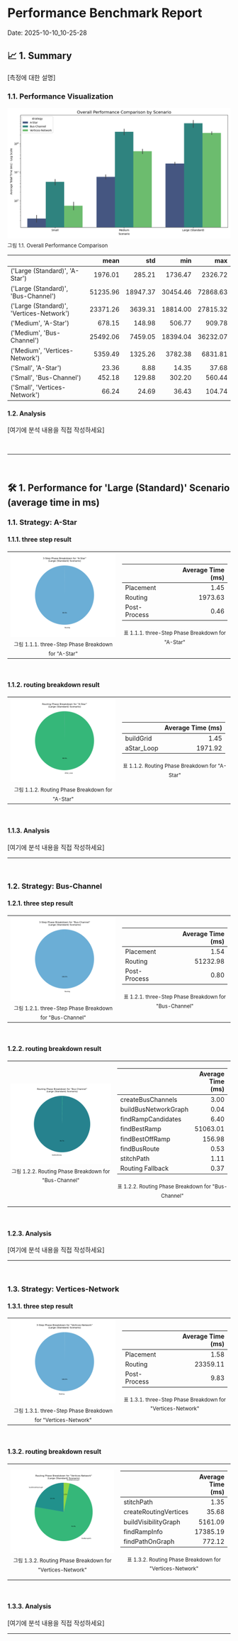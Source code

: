 # Performance Benchmark Report

Date: 2025-10-10_10-25-28

## 📈 1. Summary

[측정에 대한 설명]

### 1.1. Performance Visualization


<img src="charts/total_time_comparison.png" alt="Overall Performance Chart" >
<sub>그림 1.1. Overall Performance Comparison</sub>
<br/>


<div align="center">

|  | mean | std | min | max |
| --- | ---: | ---: | ---: | ---: |
| ('Large (Standard)', 'A-Star') | 1976.01 | 285.21 | 1736.47 | 2326.72 |
| ('Large (Standard)', 'Bus-Channel') | 51235.96 | 18947.37 | 30454.46 | 72868.63 |
| ('Large (Standard)', 'Vertices-Network') | 23371.26 | 3639.31 | 18814.00 | 27815.32 |
| ('Medium', 'A-Star') | 678.15 | 148.98 | 506.77 | 909.78 |
| ('Medium', 'Bus-Channel') | 25492.06 | 7459.05 | 18394.04 | 36232.07 |
| ('Medium', 'Vertices-Network') | 5359.49 | 1325.26 | 3782.38 | 6831.81 |
| ('Small', 'A-Star') | 23.36 | 8.88 | 14.35 | 37.68 |
| ('Small', 'Bus-Channel') | 452.18 | 129.88 | 302.20 | 560.44 |
| ('Small', 'Vertices-Network') | 66.24 | 24.69 | 36.43 | 104.74 |

</div>


 #### 1.2. Analysis
[여기에 분석 내용을 직접 작성하세요]

<br/>
<hr/>
<br/>


## 🛠️ 1. Performance for 'Large (Standard)' Scenario (average time in ms)


### 1.1. Strategy: A-Star


#### 1.1.1. three step result 

<table>
  <tr>
    <td align="center">
    
<img src="charts/three_step_breakdown_pie_A-Star.png" alt="three-Step Performance Chart" width="100%" >
    <br/>
    <sub>그림 1.1.1. three-Step Phase Breakdown for "A-Star"</sub>
    
  </td>
  <td align="center" width="50%">

|  | Average Time (ms) |
| --- | ---: |
| Placement | 1.45 |
| Routing | 1973.63 |
| Post-Process | 0.46 |

<sub>표 1.1.1. three-Step Phase Breakdown for "A-Star" </sub>

  </td>
  </tr>
</table>
<br/>



#### 1.1.2. routing breakdown result

<table>
  <tr>
    <td align="center">
    
  <img src="charts/routing_breakdown_pie_A-Star.png" alt="Routing Detail Chart" width="100%" >
    <br/>
    <sub>그림 1.1.2. Routing Phase Breakdown for "A-Star"</sub>
    
  </td>
  <td align="center" width="50%">

|  | Average Time (ms) |
| --- | ---: |
| buildGrid | 1.45 |
| aStar_Loop | 1971.92 |

<sub>표 1.1.2. Routing Phase Breakdown for "A-Star" </sub>

  </td>
  </tr>
</table>
<br/>


 #### 1.1.3. Analysis
[여기에 분석 내용을 직접 작성하세요]

<hr/>
<br/>


### 1.2. Strategy: Bus-Channel


#### 1.2.1. three step result 

<table>
  <tr>
    <td align="center">
    
<img src="charts/three_step_breakdown_pie_Bus-Channel.png" alt="three-Step Performance Chart" width="100%" >
    <br/>
    <sub>그림 1.2.1. three-Step Phase Breakdown for "Bus-Channel"</sub>
    
  </td>
  <td align="center" width="50%">

|  | Average Time (ms) |
| --- | ---: |
| Placement | 1.54 |
| Routing | 51232.98 |
| Post-Process | 0.80 |

<sub>표 1.2.1. three-Step Phase Breakdown for "Bus-Channel" </sub>

  </td>
  </tr>
</table>
<br/>



#### 1.2.2. routing breakdown result

<table>
  <tr>
    <td align="center">
    
  <img src="charts/routing_breakdown_pie_Bus-Channel.png" alt="Routing Detail Chart" width="100%" >
    <br/>
    <sub>그림 1.2.2. Routing Phase Breakdown for "Bus-Channel"</sub>
    
  </td>
  <td align="center" width="50%">

|  | Average Time (ms) |
| --- | ---: |
| createBusChannels | 3.00 |
| buildBusNetworkGraph | 0.04 |
| findRampCandidates | 6.40 |
| findBestRamp | 51063.01 |
| findBestOffRamp | 156.98 |
| findBusRoute | 0.53 |
| stitchPath | 1.11 |
| Routing Fallback | 0.37 |

<sub>표 1.2.2. Routing Phase Breakdown for "Bus-Channel" </sub>

  </td>
  </tr>
</table>
<br/>


 #### 1.2.3. Analysis
[여기에 분석 내용을 직접 작성하세요]

<hr/>
<br/>


### 1.3. Strategy: Vertices-Network


#### 1.3.1. three step result 

<table>
  <tr>
    <td align="center">
    
<img src="charts/three_step_breakdown_pie_Vertices-Network.png" alt="three-Step Performance Chart" width="100%" >
    <br/>
    <sub>그림 1.3.1. three-Step Phase Breakdown for "Vertices-Network"</sub>
    
  </td>
  <td align="center" width="50%">

|  | Average Time (ms) |
| --- | ---: |
| Placement | 1.58 |
| Routing | 23359.11 |
| Post-Process | 9.83 |

<sub>표 1.3.1. three-Step Phase Breakdown for "Vertices-Network" </sub>

  </td>
  </tr>
</table>
<br/>



#### 1.3.2. routing breakdown result

<table>
  <tr>
    <td align="center">
    
  <img src="charts/routing_breakdown_pie_Vertices-Network.png" alt="Routing Detail Chart" width="100%" >
    <br/>
    <sub>그림 1.3.2. Routing Phase Breakdown for "Vertices-Network"</sub>
    
  </td>
  <td align="center" width="50%">

|  | Average Time (ms) |
| --- | ---: |
| stitchPath | 1.35 |
| createRoutingVertices | 35.68 |
| buildVisibilityGraph | 5161.09 |
| findRampInfo | 17385.19 |
| findPathOnGraph | 772.12 |

<sub>표 1.3.2. Routing Phase Breakdown for "Vertices-Network" </sub>

  </td>
  </tr>
</table>
<br/>


 #### 1.3.3. Analysis
[여기에 분석 내용을 직접 작성하세요]

<hr/>
<br/>


